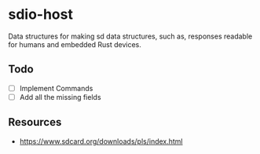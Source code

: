 # sdio-host

Data structures for making sd data structures, such as, responses readable for humans and embedded Rust devices.

## Todo
 - [ ] Implement Commands
 - [ ] Add all the missing fields

## Resources

 - https://www.sdcard.org/downloads/pls/index.html
